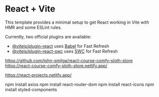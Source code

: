 # React + Vite

This template provides a minimal setup to get React working in Vite with HMR and some ESLint rules.

Currently, two official plugins are available:

- [@vitejs/plugin-react](https://github.com/vitejs/vite-plugin-react/blob/main/packages/plugin-react/README.md) uses [Babel](https://babeljs.io/) for Fast Refresh
- [@vitejs/plugin-react-swc](https://github.com/vitejs/vite-plugin-react-swc) uses [SWC](https://swc.rs/) for Fast Refresh


https://github.com/john-smilga/react-course-comfy-sloth-store  
https://react-course-comfy-sloth-store.netlify.app/

https://react-projects.netlify.app/ 

npm install axios
npm install react-router-dom
npm install react-icons
npm install styled-components